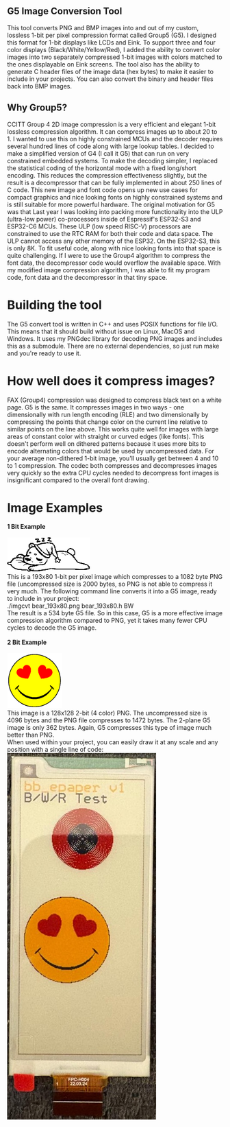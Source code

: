 ## G5 Image Conversion Tool

This tool converts PNG and BMP images into and out of my custom, lossless 1-bit per pixel compression format called Group5 (G5). I designed this format
for 1-bit displays like LCDs and Eink. To support three and four color displays (Black/White/Yellow/Red), I added the ability to convert color images
into two separately compressed 1-bit images with colors matched to the ones displayable on Eink screens. The tool also has the ability to generate
C header files of the image data (hex bytes) to make it easier to include in your projects. You can also convert the binary and header files back
into BMP images.

## Why Group5?

CCITT Group 4 2D image compression is a very efficient and elegant 1-bit lossless compression algorithm. It can compress images up to about 20 to 1.
I wanted to use this on highly constrained MCUs and the decoder requires several hundred lines of code along with large lookup tables. I decided
to make a simplified version of G4 (I call it G5) that can run on very constrained embedded systems. To make the decoding simpler, I replaced the
statistical coding of the horizontal mode with a fixed long/short encoding. This reduces the compression effectiveness slightly, but the result
is a decompressor that can be fully implemented in about 250 lines of C code. This new image and font code opens up new use cases
for compact graphics and nice looking fonts on highly constrained systems and is still suitable for more powerful hardware. The original motivation
for G5 was that Last year I was looking into packing more functionality into the ULP (ultra-low power) co-processors inside of Espressif's ESP32-S3
and ESP32-C6 MCUs. These ULP (low speed RISC-V) processors are constrained to use the RTC RAM for both their code and data space. The ULP cannot
access any other memory of the ESP32. On the ESP32-S3, this is only 8K. To fit useful code, along with nice looking fonts into that space is quite
challenging. If I were to use the Group4 algorithm to compress the font data, the decompressor code would overflow the available space. With my
modified image compression algorithm, I was able to fit my program code, font data and the decompressor in that tiny space.

# Building the tool
The G5 convert tool is written in C++ and uses POSIX functions for file I/O. This means that it should build without issue on Linux, MacOS and Windows.
It uses my PNGdec library for decoding PNG images and includes this as a submodule. There are no external dependencies, so just run make and you're
ready to use it.

# How well does it compress images?
FAX (Group4) compression was designed to compress black text on a white page. G5 is the same. It compresses images in two ways - one dimensionally
with run length encoding (RLE) and two dimensionally by compressing the points that change color on the current line relative to similar points
on the line above. This works quite well for images with large areas of constant color with straight or curved edges (like fonts). This doesn't 
perform well on dithered patterns because it uses more bits to encode alternating colors that would be used by uncompressed data. For your average
non-dithered 1-bit image, you'll usually get between 4 and 10 to 1 compression. The codec both compresses and decompresses images very quickly
so the extra CPU cycles needed to decompress font images is insignificant compared to the overall font drawing.

# Image Examples
<b>1 Bit Example</b><br>
<br>
![Example PNG 1](/bear_193x80.png?raw=true "Example PNG 1")
<br>
This is a 193x80 1-bit per pixel image which compresses to a 1082 byte PNG
file (uncompressed size is 2000 bytes, so PNG is not able to compress it
very much. The following command line converts it into a G5 image, ready
to include in your project:<br>
./imgcvt bear_193x80.png bear_193x80.h BW<br>
The result is a 534 byte G5 file. So in this case, G5 is a more effective
image compression algorithm compared to PNG, yet it takes many fewer CPU
cycles to decode the G5 image.<br>
<br>
<b>2 Bit Example</b><br>
<br>
![Example PNG 2](/smiley_hearts.png?raw=true "Example PNG 2")
<br>
This image is a 128x128 2-bit (4 color) PNG. The uncompressed size is 4096
bytes and the PNG file compresses to 1472 bytes. The 2-plane G5 image is
only 362 bytes. Again, G5 compresses this type of image much better than PNG.<br>
When used within your project, you can easily draw it at any scale and
any position with a single line of code:<br>
![Use case](/g5_4clr.jpg?raw=true "Use case")
<br>


